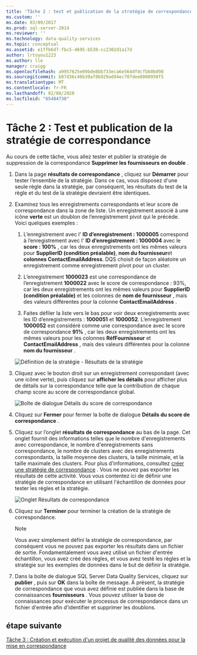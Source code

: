 ```yaml
---
title: 'Tâche 2 : test et publication de la stratégie de correspondance | Microsoft Docs'
ms.custom: ''
ms.date: 03/09/2017
ms.prod: sql-server-2014
ms.reviewer: ''
ms.technology: data-quality-services
ms.topic: conceptual
ms.assetid: e1ffb6d7-fbc5-4695-b538-cc2302d1a17d
author: lrtoyou1223
ms.author: lle
manager: craigg
ms.openlocfilehash: a9957625e09bde8bb733eca6e564dfdcfbb0bd98
ms.sourcegitcommit: b87d36c46b39af8b929ad94ec707dee8800950f5
ms.translationtype: MT
ms.contentlocale: fr-FR
ms.lasthandoff: 02/08/2020
ms.locfileid: "65484730"
---
```

# <a name="task-2-testing-and-publishing-the-matching-policy"></a>Tâche 2 : Test et publication de la stratégie de correspondance
  Au cours de cette tâche, vous allez tester et publier la stratégie de suppression de la correspondance **Supprimer les fournisseurs en double** .  
  
1.  Dans la page **résultats de correspondance** , cliquez sur **Démarrer** pour tester l’ensemble de la stratégie. Dans ce cas, vous disposez d'une seule règle dans la stratégie, par conséquent, les résultats du test de la règle et du test de la stratégie devraient être identiques.  
  
2.  Examinez tous les enregistrements correspondants et leur score de correspondance dans la zone de liste. Un enregistrement associé à une icône **verte** est un doublon de l’enregistrement pivot qui le précède. Voici quelques exemples :  
  
    1.  L’enregistrement avec l' **ID d’enregistrement : 1000005** correspond à l’enregistrement avec l' **ID d’enregistrement : 1000004** avec le **score : 100%** , car les deux enregistrements ont les mêmes valeurs pour **SupplierID (condition préalable)**, **nom du fournisseur**et **colonnes ContactEmailAddress**. DQS choisit de façon aléatoire un enregistrement comme enregistrement pivot pour un cluster.  
  
    2.  L’enregistrement **1000023** est une correspondance de l’enregistrement **1000022** avec le score de correspondance : 93%, car les deux enregistrements ont les mêmes valeurs pour **SupplierID (condition préalable)** et les colonnes de **nom de fournisseur** , mais des valeurs différentes pour la colonne **ContactEmailAddress** .  
  
    3.  Faites défiler la liste vers le bas pour voir deux enregistrements avec les ID d’enregistrements : **1000051** et **1000052**. L’enregistrement **1000052** est considéré comme une correspondance avec le score de correspondance **91%** , car les deux enregistrements ont les mêmes valeurs pour les colonnes **RéfFournisseur** et **ContactEmailAddress** , mais des valeurs différentes pour la colonne **nom du fournisseur** .  
  
     ![Définition de la stratégie - Résultats de la stratégie](../../2014/tutorials/media/et-testingandpublishingthematchingpolicy-01.jpg "Définition de la stratégie - Résultats de la stratégie")  
  
3.  Cliquez avec le bouton droit sur un enregistrement correspondant (avec une icône verte), puis cliquez sur **afficher les détails** pour afficher plus de détails sur la correspondance telle que la contribution de chaque champ score au score de correspondance global.  
  
     ![Boîte de dialogue Détails du score de correspondance](../../2014/tutorials/media/et-testingandpublishingthematchingpolicy-02.jpg "Boîte de dialogue Détails du score de correspondance")  
  
4.  Cliquez sur **Fermer** pour fermer la boîte de dialogue **Détails du score de correspondance** .  
  
5.  Cliquez sur l’onglet **résultats de correspondance** au bas de la page. Cet onglet fournit des informations telles que le nombre d'enregistrements avec correspondance, le nombre d'enregistrements sans correspondance, le nombre de clusters avec des enregistrements correspondants, la taille moyenne des clusters, la taille minimale, et la taille maximale des clusters. Pour plus d’informations, consultez [créer une stratégie de correspondance](https://msdn.microsoft.com/library/hh270290.aspx) . Vous ne pouvez pas exporter les résultats de cette activité. Vous vous contentez ici de définir une stratégie de correspondance en utilisant l'échantillon de données pour tester les règles et la stratégie.  
  
     ![Onglet Résultats de correspondance](../../2014/tutorials/media/et-testingandpublishingthematchingpolicy-03.jpg "Onglet Résultats de correspondance")  
  
6.  Cliquez sur **Terminer** pour terminer la création de la stratégie de correspondance.  
  
    > [!NOTE]  
    >  Vous avez simplement défini la stratégie de correspondance, par conséquent vous ne pouvez pas exporter les résultats dans un fichier de sortie. Fondamentalement vous avez utilisé un fichier d'entrée échantillon, vous avez créé des règles, et vous avez testé les règles et la stratégie sur les exemples de données dans le but de définir la stratégie.  
  
7.  Dans la boîte de dialogue SQL Server Data Quality Services, cliquez sur **publier** , puis sur **OK** dans la boîte de message. À présent, la stratégie de correspondance que vous avez définie est publiée dans la base de connaissances **fournisseurs** . Vous pouvez utiliser la base de connaissances pour exécuter le processus de correspondance dans un fichier d'entrée afin d'identifier et supprimer les doublons.  
  
## <a name="next-step"></a>étape suivante  
 [Tâche 3 : Création et exécution d'un projet de qualité des données pour la mise en correspondance](../../2014/tutorials/task-3-creating-and-running-a-data-quality-project-for-matching.md)  
  
  
